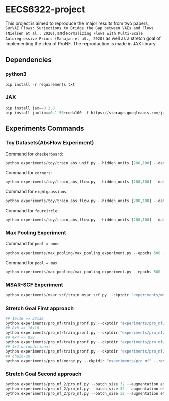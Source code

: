 # EECS6322-project

This project is aimed to reproduce the major results from two papers, `SurVAE Flows: Surjections to Bridge the Gap between VAEs and Flows (Nielsen et al., 2020)`, and  `Normalizing Flows with Multi-Scale Autoregressive Priors (Mahajan et al., 2020)` as well as a stretch goal of implementing the idea of ProNF. The reproduction is made in JAX library.

## Dependencies
### python3
```python
pip install -r requirements.txt
```

### JAX
```python
pip install jax==0.2.8
pip install jaxlib==0.1.56+cuda100 -f https://storage.googleapis.com/jax-releases/jax_releases.html
```


## Experiments Commands

### Toy Datasets(AbsFlow Experiment)

Command for `checkerboard`:
```python
python experiments/toy/train_abs_unif.py --hidden_units [200,100] --dataset checkerboard --clim 0.05
```
Command for `corners`:
```python
python experiments/toy/train_abs_flow.py --hidden_units [200,100] --dataset corners --clim 0.1 --scale_fn softplus
```
Command for `eightgaussians`:
```python
python experiments/toy/train_abs_flow.py --hidden_units [200,100] --dataset eight_gaussians --clim 0.15 --scale_fn softplus
```
Command for `fourcircle`:
```python
python experiments/toy/train_abs_flow.py --hidden_units [200,100] --dataset fourcircle --clim 0.2 --scale_fn softplus
```

### Max Pooling Experiment
Command for `pool = none`
```python
python experiments/max_pooling/max_pooling_experiment.py --epochs 500 --batch_size 32 --optimizer adamax --lr 1e-4 --gamma 0.995 --eval_every 1 --check_every 10 --warmup 5000 --num_steps 12 --num_scales 2 --dequant flow --pooling none --dataset cifar10 --augmentation eta --name nonpool --model_dir ./experiments/max_pooling/checkpoints/
```
Command for `pool = max`
```python
python experiments/max_pooling/max_pooling_experiment.py --epochs 500 --batch_size 32 --optimizer adamax --lr 1e-4 --gamma 0.995 --eval_every 1 --check_every 10 --warmup 5000 --num_steps 12 --num_scales 2 --dequant flow --pooling max --dataset cifar10 --augmentation eta --name maxpool --model_dir ./experiments/max_pooling/checkpoints/
```

### MSAR-SCF Experiment
```python
python experiments/msar_scf/train_msar_scf.py --ckptdir "experiments/msar_scf/ckpt_sigmoid" --activation "sigmoid" --resume True --num_epochs 3000
```

### Stretch Goal First approach
```python
## 16x16 => 32x32
python experiments/pro_nf/train_pronf.py --ckptdir "experiments/pro_nf/ckpt_32" --resume True --warmup 50000  --ms
## 8x8 => 16x16
python experiments/pro_nf/train_pronf.py --ckptdir "experiments/pro_nf/ckpt_16" --resume True --warmup 50000 --input_res 16 --num_layers 2 --ms --learning_rate 1e-4 
## 4x4 => 8x8
python experiments/pro_nf/train_pronf.py --ckptdir "experiments/pro_nf/ckpt_8" --resume True --warmup 50000 --input_res 8 --num_layers 2 --ms --learning_rate 1e-4
## 4x4 unconditional
python experiments/pro_nf/train_pronf.py --ckptdir "experiments/pro_nf/ckpt_4" --resume True --warmup 50000 --input_res 4 
## chain-up
python experiments/pro_nf/merge.py --ckptdir "experiments/pro_nf" --resume True
```

### Stretch Goal Second approach
```python
python experiments/pro_nf_2/pro_nf.py --batch_size 32 --augmentation eta --dataset cifar10 --image_size 32
python experiments/pro_nf_2/pro_nf.py --batch_size 32 --augmentation eta --dataset cifar10 --image_size 16 --smallest
python experiments/pro_nf_2/pro_nf.py --batch_size 32 --augmentation eta --dataset cifar10 --image_size 32 16 --resume
```
